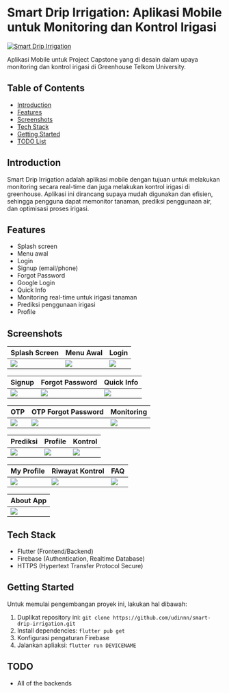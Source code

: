 # Smart Drip Irrigation: Aplikasi Mobile untuk Monitoring dan Kontrol Irigasi

[![Smart Drip Irrigation](assets/images/logo.png)](https://github.com/tabnine/smart-drip-irrigation)

Aplikasi Mobile untuk Project Capstone yang di desain dalam upaya monitoring dan kontrol irigasi di Greenhouse Telkom University.

## Table of Contents

- [Introduction](#introduction)
- [Features](#features)
- [Screenshots](#screenshots)
- [Tech Stack](#tech-stack)
- [Getting Started](#getting-started)
- [TODO List](#todo)


## Introduction

Smart Drip Irrigation adalah aplikasi mobile dengan tujuan untuk melakukan monitoring secara real-time dan juga melakukan kontrol irigasi di greenhouse. Aplikasi ini dirancang supaya mudah digunakan dan efisien, sehingga pengguna dapat memonitor tanaman, prediksi penggunaan air, dan optimisasi proses irigasi.

## Features

- Splash screen
- Menu awal
- Login 
- Signup (email/phone)
- Forgot Password
- Google Login
- Quick Info
- Monitoring real-time untuk irigasi tanaman
- Prediksi penggunaan irigasi
- Profile 

## Screenshots

| Splash Screen | Menu Awal | Login |
|---------------|------------|-------|
| ![](assets/images/Screenshot/splash_screen.png) | ![](assets/images/Screenshot/menu_awal.png) | ![](assets/images/Screenshot/login.png) |

| Signup | Forgot Password | Quick Info |
|--------|-----------------|----------|
| ![](assets/images/Screenshot/daftar.png) | ![](assets/images/Screenshot/lupa_pw.png) | ![](assets/images/Screenshot/quickinfo.png) |

| OTP | OTP Forgot Password | Monitoring |
|--------|-----------------|----------|
| ![](assets/images/Screenshot/otp.png) | ![](assets/images/Screenshot/otp_lupa_pw.png) | ![](assets/images/Screenshot/monitoring.png) |

| Prediksi | Profile | Kontrol |
|--------|-----------------|----------|
| ![](assets/images/Screenshot/prediksi.png) | ![](assets/images/Screenshot/profile.png) | ![](assets/images/Screenshot/control.png) |

| My Profile | Riwayat Kontrol | FAQ |
|--------|-----------------|----------|
| ![](assets/images/Screenshot/myprofile.png) | ![](assets/images/Screenshot/history.png) | ![](assets/images/Screenshot/faq.png) |

| About App |
|--------|
| ![](assets/images/Screenshot/about_app.png) |

## Tech Stack

- Flutter (Frontend/Backend)
- Firebase (Authentication, Realtime Database)
- HTTPS (Hypertext Transfer Protocol Secure)

## Getting Started

Untuk memulai pengembangan proyek ini, lakukan hal dibawah:

1. Duplikat repository ini: `git clone https://github.com/udinnn/smart-drip-irrigation.git`
2. Install dependencies: `flutter pub get`
3. Konfigurasi pengaturan Firebase
4. Jalankan apliaksi: `flutter run DEVICENAME`

## TODO

- All of the backends
